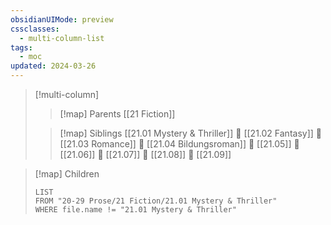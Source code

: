 ```yaml
---
obsidianUIMode: preview
cssclasses:
  - multi-column-list
tags:
  - moc
updated: 2024-03-26
---
```

> [!multi-column]
> 
> > [!map] Parents
> > [[21 Fiction]]
> 
> > [!map] Siblings
> > [[21.01 Mystery & Thriller]] 💠 [[21.02 Fantasy]] 💠 [[21.03 Romance]] 💠 [[21.04 Bildungsroman]] 💠 [[21.05]] 💠 [[21.06]] 💠 [[21.07]] 💠 [[21.08]] 💠 [[21.09]]

> [!map] Children
> ```dataview
> LIST
> FROM "20-29 Prose/21 Fiction/21.01 Mystery & Thriller"
> WHERE file.name != "21.01 Mystery & Thriller"
> ```
